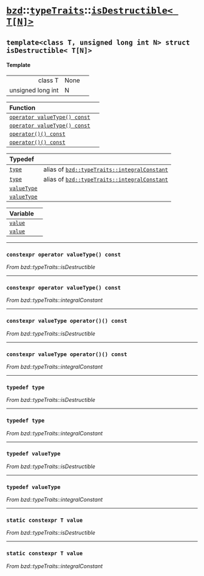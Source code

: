 # [`bzd`](../../../index.md)::[`typeTraits`](../../index.md)::[`isDestructible< T[N]>`](../index.md)

## `template<class T, unsigned long int N> struct isDestructible< T[N]>`

#### Template
||||
|---:|:---|:---|
|class T|None||
|unsigned long int|N||

|Function||
|:---|:---|
|[`operator valueType() const`](./index.md)||
|[`operator valueType() const`](./index.md)||
|[`operator()() const`](./index.md)||
|[`operator()() const`](./index.md)||

|Typedef||
|:---|:---|
|[`type`](./index.md)|alias of [`bzd::typeTraits::integralConstant`](../integralconstant/index.md)|
|[`type`](./index.md)|alias of [`bzd::typeTraits::integralConstant`](../integralconstant/index.md)|
|[`valueType`](./index.md)||
|[`valueType`](./index.md)||

|Variable||
|:---|:---|
|[`value`](./index.md)||
|[`value`](./index.md)||
------
### `constexpr operator valueType() const`
*From bzd::typeTraits::isDestructible*


------
### `constexpr operator valueType() const`
*From bzd::typeTraits::integralConstant*


------
### `constexpr valueType operator()() const`
*From bzd::typeTraits::isDestructible*


------
### `constexpr valueType operator()() const`
*From bzd::typeTraits::integralConstant*


------
### `typedef type`
*From bzd::typeTraits::isDestructible*


------
### `typedef type`
*From bzd::typeTraits::integralConstant*


------
### `typedef valueType`
*From bzd::typeTraits::isDestructible*


------
### `typedef valueType`
*From bzd::typeTraits::integralConstant*


------
### `static constexpr T value`
*From bzd::typeTraits::isDestructible*


------
### `static constexpr T value`
*From bzd::typeTraits::integralConstant*


